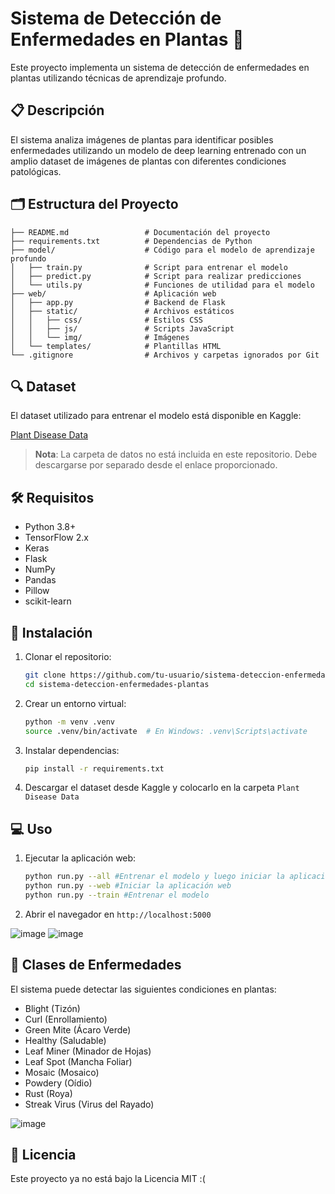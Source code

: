 # Sistema de Detección de Enfermedades en Plantas 🌱

Este proyecto implementa un sistema de detección de enfermedades en plantas utilizando técnicas de aprendizaje profundo.

## 📋 Descripción

El sistema analiza imágenes de plantas para identificar posibles enfermedades utilizando un modelo de deep learning entrenado con un amplio dataset de imágenes de plantas con diferentes condiciones patológicas.

## 🗂️ Estructura del Proyecto

```
├── README.md                 # Documentación del proyecto
├── requirements.txt          # Dependencias de Python
├── model/                    # Código para el modelo de aprendizaje profundo
│   ├── train.py              # Script para entrenar el modelo
│   ├── predict.py            # Script para realizar predicciones
│   └── utils.py              # Funciones de utilidad para el modelo
├── web/                      # Aplicación web
│   ├── app.py                # Backend de Flask
│   ├── static/               # Archivos estáticos
│   │   ├── css/              # Estilos CSS
│   │   ├── js/               # Scripts JavaScript
│   │   └── img/              # Imágenes
│   └── templates/            # Plantillas HTML
└── .gitignore                # Archivos y carpetas ignorados por Git
```

## 🔍 Dataset

El dataset utilizado para entrenar el modelo está disponible en Kaggle:

[Plant Disease Data](https://www.kaggle.com/datasets/ddubs420/plant-disease-data)

> **Nota**: La carpeta de datos no está incluida en este repositorio. Debe descargarse por separado desde el enlace proporcionado.

## 🛠️ Requisitos

- Python 3.8+
- TensorFlow 2.x
- Keras
- Flask
- NumPy
- Pandas
- Pillow
- scikit-learn

## 🚀 Instalación

1. Clonar el repositorio:
   ```bash
   git clone https://github.com/tu-usuario/sistema-deteccion-enfermedades-plantas.git
   cd sistema-deteccion-enfermedades-plantas
   ```

2. Crear un entorno virtual:
   ```bash
   python -m venv .venv
   source .venv/bin/activate  # En Windows: .venv\Scripts\activate
   ```

3. Instalar dependencias:
   ```bash
   pip install -r requirements.txt
   ```

4. Descargar el dataset desde Kaggle y colocarlo en la carpeta `Plant Disease Data`

## 💻 Uso

1. Ejecutar la aplicación web:
   ```bash
   python run.py --all #Entrenar el modelo y luego iniciar la aplicación web
   python run.py --web #Iniciar la aplicación web
   python run.py --train #Entrenar el modelo
   ```

2. Abrir el navegador en `http://localhost:5000`

![image](https://github.com/user-attachments/assets/4442f1d1-1911-4316-939c-f3fb1b998011)
![image](https://github.com/user-attachments/assets/059dde92-fe95-4f2f-aa0e-70c73ca4cacb)

## 🌿 Clases de Enfermedades

El sistema puede detectar las siguientes condiciones en plantas:

- Blight (Tizón)
- Curl (Enrollamiento)
- Green Mite (Ácaro Verde)
- Healthy (Saludable)
- Leaf Miner (Minador de Hojas)
- Leaf Spot (Mancha Foliar)
- Mosaic (Mosaico)
- Powdery (Oídio)
- Rust (Roya)
- Streak Virus (Virus del Rayado)

![image](https://github.com/user-attachments/assets/c13a4c2d-79bb-42de-9246-538e7f1257b0)



## 📝 Licencia

Este proyecto ya no está bajo la Licencia MIT :(

